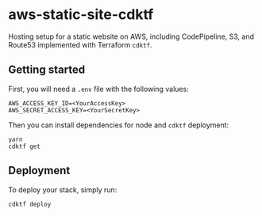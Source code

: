 # aws-static-site-cdktf
Hosting setup for a static website on AWS, including CodePipeline, S3, and Route53 implemented with Terraform `cdktf`.

## Getting started
First, you will need a `.env` file with the following values:
```
AWS_ACCESS_KEY_ID=<YourAccessKey>
AWS_SECRET_ACCESS_KEY=<YourSecretKey>
```

Then you can install dependencies for node and `cdktf` deployment:
```
yarn
cdktf get
```

## Deployment
To deploy your stack, simply run:
```
cdktf deploy
```
